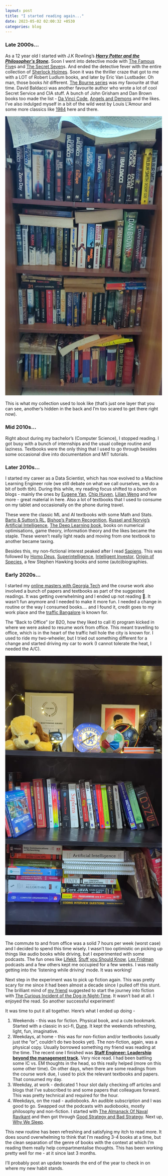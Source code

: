 ```yaml
---
layout: post
title: "I started reading again..."
date: 2023-05-02 02:00:32 +0530
categories: blog
---
```


### Late 2000s…

As a 12 year old I started with J.K Rowling’s **_[Harry Potter and the Philosopher's Stone](https://en.wikipedia.org/wiki/Harry_Potter_and_the_Philosopher%27s_Stone)._** Soon I went into detective mode with [The Famous Five](https://en.wikipedia.org/wiki/The_Famous_Five)s and [The Secret Seven](https://en.wikipedia.org/wiki/The_Secret_Seven)s. And ended the detective fever with the entire collection of [Sherlock Holmes](https://en.wikipedia.org/wiki/Sherlock_Holmes). Soon it was the thriller craze that got to me with a LOT of Robert Ludlum books, and later by Eric Van Lustbader. Oh man, those books _hit_ different. [The Bourne series](<https://en.wikipedia.org/wiki/Bourne_(novel_series)>) was my favourite at that time. David Baldacci was another favourite author who wrote a lot of cool Secret Service and CIA stuff. A bunch of John Grisham and Dan Brown books too made the list - [Da Vinci Code](https://en.wikipedia.org/wiki/The_Da_Vinci_Code), [Angels and Demons](https://en.wikipedia.org/wiki/Angels_%26_Demons) and the likes. I’ve also indulged myself in a bit of the wild west by Louis L'Amour and some more classics like [1984](https://en.wikipedia.org/wiki/Nineteen_Eighty-Four) here and there.

<img src="/assets/2023-05-02/image1.jpg" width="500">

This is what my collection used to look like (that’s just one layer that you can see, another’s hidden in the back and I’m too scared to get there right now).

### Mid 2010s…

Right about during my bachelor’s (Computer Science), I stopped reading. I got busy with a bunch of internships and the usual college routine and laziness. Textbooks were the only thing that I used to go through besides some occasional dive into documentation and MIT tutorials.

### Later 2010s…

I started my career as a Data Scientist, which has now evolved to a Machine Learning Engineer role (we still debate on what we call ourselves, we do a bit of both tbh). During this while, my reading focus shifted to a bunch on blogs - mainly the ones by [Eugene Yan](https://eugeneyan.com/writing/), [Chip Huyen](https://huyenchip.com/blog/), [Lilian Weng](https://lilianweng.github.io/) and few more - great material in here. Also a lot of textbooks that I used to consume on my tablet and occasionally on the phone during travel.

These were the classic ML and AI textbooks with some Math and Stats. [Barto & Sutton’s RL](https://www.andrew.cmu.edu/course/10-703/textbook/BartoSutton.pdf), [Bishop’s Pattern Recognition](https://link.springer.com/book/9780387310732), [Russel and Norvig’s Artificial Intelligence](https://aima.cs.berkeley.edu/), [The Deep Learning book,](https://www.deeplearningbook.org/) books on numerical optimisations, game theory, information theory and the likes became the staple. These weren’t really light reads and moving from one textbook to another became taxing.

Besides this, my non-fictional interest peaked after I read [Sapiens](https://www.ynharari.com/book/sapiens-2/). This was followed by [Homo Deus](https://www.ynharari.com/book/homo-deus/), [Superintelligence](https://en.wikipedia.org/wiki/Superintelligence:_Paths,_Dangers,_Strategies), [Intelligent Investor](https://en.wikipedia.org/wiki/The_Intelligent_Investor), [Origin of Species](https://en.wikipedia.org/wiki/On_the_Origin_of_Species), a few Stephen Hawking books and some (auto)biographies.

### Early 2020s…

I started my [online masters with Georgia Tech](https://omscs.gatech.edu/) and the course work also involved a bunch of papers and textbooks as part of the suggested readings. It was getting overwhelming and I ended up not reading 🙂. It wasn’t fun anymore and I needed to make it more fun. I needed a change in routine or the way I consumed books…. and I found it, credit goes to my work place and the [traffic Bangalore](https://www.ndtv.com/offbeat/trending-bangaloretraffic-memes-make-commuters-laugh-then-cry-2116952) is known for.

The “Back to Office” (or B2O, how they liked to call it) program kicked in where we were asked to resume work from office. This meant travelling to office, which is in the heart of the traffic hell hole the city is known for. I used to ride my two-wheeler, but I tried out something different for a change and started driving my car to work (I cannot tolerate the heat, I needed the A/C).

<img src="/assets/2023-05-02/image2.jpg" width="500">

The commute to and from office was a solid 7 hours per week (worst case) and I decided to spend this time wisely. I wasn’t too optimistic on picking up things like audio books while driving, but I experimented with some podcasts. The fun ones like [Lifekit](https://www.npr.org/lifekit), [Stuff you Should Know](https://open.spotify.com/show/0ofXAdFIQQRsCYj9754UFx), [Lex Fridman](https://lexfridman.com/) podcasts and a few others kept me occupied for a few weeks. I was really getting into the ‘listening while driving’ mode. It was working!

Next step in the experiment was to pick up fiction again. This was pretty scary for me since it had been almost a decade since I pulled off this stunt. The brilliant mind of [my friend](https://knhash.in/) suggested to start the journey into fiction with [The Curious Incident of the Dog in Night-Time](https://en.wikipedia.org/wiki/The_Curious_Incident_of_the_Dog_in_the_Night-Time). It wasn’t bad at all. I enjoyed the read. So another successful experiment!

It was time to put it all together. Here’s what I ended up doing -

1. Weekends - this was for fiction. Physical book, and a cute bookmark. Started with a classic in sci-fi, [Dune](<https://en.wikipedia.org/wiki/Dune_(novel)>). It kept the weekends refreshing, light, fun, imaginative.
2. Weekdays, at home - this was for non-fiction and/or textbooks (usually just the “or”, couldn’t do two books yet). The non-fiction, again, was a physical copy. Usually borrowed something my friend was reading at the time. The recent one I finished was **[Staff Engineer: Leadership beyond the management track](https://staffeng.com/book).** Very nice read. I had been battling some IC vs. EM thoughts in the head, so this really helped (more on this some other time).
   On other days, when there are some readings from the course work due, I used to pick the relevant textbooks and papers. That consumed my day.
3. Weekday, at work - dedicated 1 hour slot daily checking off articles and blogs that I’ve subscribed to and some papers that colleagues forward. This was pretty technical and required for the hour.
4. Weekdays, on the road - audiobooks. An audible subscription and I was good to go. Swapped out the podcasts with audiobooks, mostly philosophy and non-fiction. I started with [The Almanack Of Naval Ravikant](https://www.navalmanack.com/) and then got through [Good Strategy and Bad Strategy](https://www.goodreads.com/en/book/show/11721966). Next up, [Why We Sleep](https://en.wikipedia.org/wiki/Why_We_Sleep).

This new routine has been refreshing and satisfying my itch to read more. It does sound overwhelming to think that I’m reading 3-4 books at a time, but the clean separation of the genre of books with the context at which I’m reading them really help compartmentalise thoughts. This has been working pretty well for me - at it since last 3 months.

I’ll probably post an update towards the end of the year to check in on where my new habit stands.
